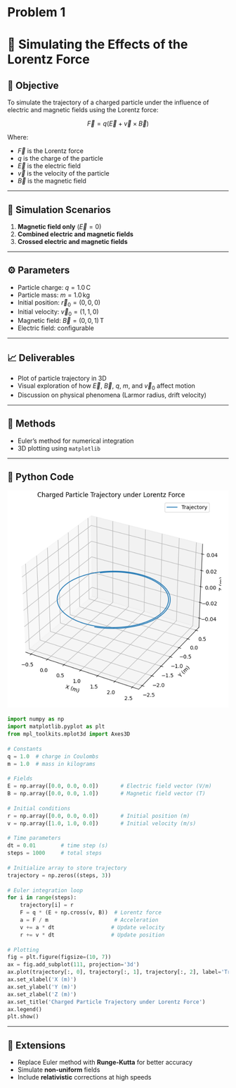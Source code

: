 # Problem 1
# 📘 Simulating the Effects of the Lorentz Force

## 🎯 Objective

To simulate the trajectory of a charged particle under the influence of electric and magnetic fields using the Lorentz force:

$$
\vec{F} = q(\vec{E} + \vec{v} \times \vec{B})
$$

Where:

- $\vec{F}$ is the Lorentz force
- $q$ is the charge of the particle
- $\vec{E}$ is the electric field
- $\vec{v}$ is the velocity of the particle
- $\vec{B}$ is the magnetic field

---

## 🧪 Simulation Scenarios

1. **Magnetic field only** ($\vec{E} = 0$)
2. **Combined electric and magnetic fields**
3. **Crossed electric and magnetic fields**

---

## ⚙️ Parameters

- Particle charge: $q = 1.0\,\mathrm{C}$
- Particle mass: $m = 1.0\,\mathrm{kg}$
- Initial position: $\vec{r}_0 = (0, 0, 0)$
- Initial velocity: $\vec{v}_0 = (1, 1, 0)$
- Magnetic field: $\vec{B} = (0, 0, 1)\,\mathrm{T}$
- Electric field: configurable

---

## 📈 Deliverables

- Plot of particle trajectory in 3D
- Visual exploration of how $\vec{E}$, $\vec{B}$, $q$, $m$, and $\vec{v}_0$ affect motion
- Discussion on physical phenomena (Larmor radius, drift velocity)

---

## 🧠 Methods

- Euler’s method for numerical integration
- 3D plotting using `matplotlib`

---

## 🐍 Python Code
![alt text](image.png)
```python
import numpy as np
import matplotlib.pyplot as plt
from mpl_toolkits.mplot3d import Axes3D

# Constants
q = 1.0  # charge in Coulombs
m = 1.0  # mass in kilograms

# Fields
E = np.array([0.0, 0.0, 0.0])       # Electric field vector (V/m)
B = np.array([0.0, 0.0, 1.0])       # Magnetic field vector (T)

# Initial conditions
r = np.array([0.0, 0.0, 0.0])       # Initial position (m)
v = np.array([1.0, 1.0, 0.0])       # Initial velocity (m/s)

# Time parameters
dt = 0.01        # time step (s)
steps = 1000     # total steps

# Initialize array to store trajectory
trajectory = np.zeros((steps, 3))

# Euler integration loop
for i in range(steps):
    trajectory[i] = r
    F = q * (E + np.cross(v, B))  # Lorentz force
    a = F / m                     # Acceleration
    v += a * dt                  # Update velocity
    r += v * dt                  # Update position

# Plotting
fig = plt.figure(figsize=(10, 7))
ax = fig.add_subplot(111, projection='3d')
ax.plot(trajectory[:, 0], trajectory[:, 1], trajectory[:, 2], label='Trajectory')
ax.set_xlabel('X (m)')
ax.set_ylabel('Y (m)')
ax.set_zlabel('Z (m)')
ax.set_title('Charged Particle Trajectory under Lorentz Force')
ax.legend()
plt.show()
```

---

## 🔄 Extensions

- Replace Euler method with **Runge-Kutta** for better accuracy
- Simulate **non-uniform** fields
- Include **relativistic** corrections at high speeds

